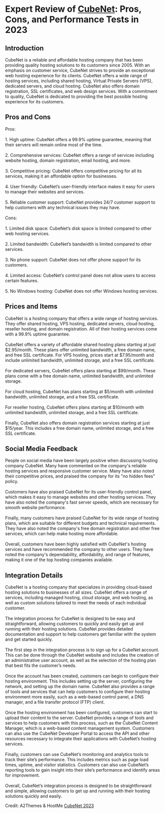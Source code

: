 <h1>Expert Review of <a href="https://a2themes.com/cubenet-reviews">CubeNet</a>: Pros, Cons, and Performance Tests in 2023</h1>
<h2>Introduction</h2>
CubeNet is a reliable and affordable hosting company that has been providing quality hosting solutions to its customers since 2005. With an emphasis on customer service, CubeNet strives to provide an exceptional web hosting experience for its clients. CubeNet offers a wide range of hosting services, including shared hosting, Virtual Private Servers (VPS), dedicated servers, and cloud hosting. CubeNet also offers domain registration, SSL certificates, and web design services. With a commitment to quality, CubeNet is dedicated to providing the best possible hosting experience for its customers.
<h2>Pros and Cons</h2>
Pros:<br><br>1. High uptime: CubeNet offers a 99.9% uptime guarantee, meaning that their servers will remain online most of the time.<br><br>2. Comprehensive services: CubeNet offers a range of services including website hosting, domain registration, email hosting, and more.<br><br>3. Competitive pricing: CubeNet offers competitive pricing for all its services, making it an affordable option for businesses.<br><br>4. User friendly: CubeNet’s user-friendly interface makes it easy for users to manage their websites and services.<br><br>5. Reliable customer support: CubeNet provides 24/7 customer support to help customers with any technical issues they may have.<br><br>Cons:<br><br>1. Limited disk space: CubeNet’s disk space is limited compared to other web hosting services.<br><br>2. Limited bandwidth: CubeNet’s bandwidth is limited compared to other services.<br><br>3. No phone support: CubeNet does not offer phone support for its customers.<br><br>4. Limited access: CubeNet’s control panel does not allow users to access certain features.<br><br>5. No Windows hosting: CubeNet does not offer Windows hosting services.
<h2>Prices and Items</h2>
CubeNet is a hosting company that offers a wide range of hosting services. They offer shared hosting, VPS hosting, dedicated servers, cloud hosting, reseller hosting, and domain registration. All of their hosting services come with a 99.9% uptime guarantee. <br><br>CubeNet offers a variety of affordable shared hosting plans starting at just $2.95/month. These plans offer unlimited bandwidth, a free domain name, and free SSL certificate. For VPS hosting, prices start at $7.95/month and include unlimited bandwidth, unlimited storage, and a free SSL certificate.<br><br>For dedicated servers, CubeNet offers plans starting at $99/month. These plans come with a free domain name, unlimited bandwidth, and unlimited storage.<br><br>For cloud hosting, CubeNet has plans starting at $5/month with unlimited bandwidth, unlimited storage, and a free SSL certificate.<br><br>For reseller hosting, CubeNet offers plans starting at $10/month with unlimited bandwidth, unlimited storage, and a free SSL certificate.<br><br>Finally, CubeNet also offers domain registration services starting at just $15/year. This includes a free domain name, unlimited storage, and a free SSL certificate.
<h2>Social Media Feedback</h2>
People on social media have been largely positive when discussing hosting company CubeNet. Many have commented on the company's reliable hosting services and responsive customer service. Many have also noted their competitive prices, and praised the company for its "no hidden fees" policy.<br><br>Customers have also praised CubeNet for its user-friendly control panel, which makes it easy to manage websites and other hosting services. They have also noted the company's fast server speeds, which are necessary for smooth website performance.<br><br>Finally, many customers have praised CubeNet for its wide range of hosting plans, which are suitable for different budgets and technical requirements. They have also noted the company's free domain registration and other free services, which can help make hosting more affordable.<br><br>Overall, customers have been highly satisfied with CubeNet's hosting services and have recommended the company to other users. They have noted the company's dependability, affordability, and range of features, making it one of the top hosting companies available.
<h2>Integration Details</h2>
CubeNet is a hosting company that specializes in providing cloud-based hosting solutions to businesses of all sizes. CubeNet offers a range of services, including managed hosting, cloud storage, and web hosting, as well as custom solutions tailored to meet the needs of each individual customer.<br><br>The integration process for CubeNet is designed to be easy and straightforward, allowing customers to quickly and easily get up and running with their hosting solutions. CubeNet provides detailed documentation and support to help customers get familiar with the system and get started quickly.<br><br>The first step in the integration process is to sign up for a CubeNet account. This can be done through the CubeNet website and includes the creation of an administrative user account, as well as the selection of the hosting plan that best fits the customer’s needs. <br><br>Once the account has been created, customers can begin to configure their hosting environment. This includes setting up the server, configuring the network, and setting up the domain name. CubeNet also provides a range of tools and services that can help customers to configure their hosting environment more easily, such as a web-based control panel, a DNS manager, and a file transfer protocol (FTP) client. <br><br>Once the hosting environment has been configured, customers can start to upload their content to the server. CubeNet provides a range of tools and services to help customers with this process, such as the CubeNet Content Manager, which is a web-based content management system. Customers can also use the CubeNet Developer Portal to access the API and other resources necessary to integrate their applications with CubeNet’s hosting services.<br><br>Finally, customers can use CubeNet’s monitoring and analytics tools to track their site’s performance. This includes metrics such as page load times, uptime, and visitor statistics. Customers can also use CubeNet’s reporting tools to gain insight into their site’s performance and identify areas for improvement. <br><br>Overall, CubeNet’s integration process is designed to be straightforward and simple, allowing customers to get up and running with their hosting solutions quickly and easily.
<p>Credit: A2Themes & HostMe <a href="https://a2themes.com/cubenet-reviews">CubeNet 2023</a></p>